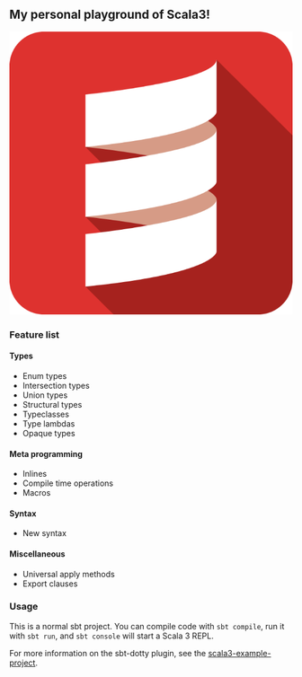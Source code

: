 ## My personal playground of Scala3!

![Scala3](./img/scala3.png)

### Feature list
#### Types
- Enum types
- Intersection types
- Union types
- Structural types
- Typeclasses
- Type lambdas
- Opaque types

#### Meta programming
- Inlines
- Compile time operations
- Macros

#### Syntax
- New syntax

#### Miscellaneous
- Universal apply methods
- Export clauses


### Usage
This is a normal sbt project. You can compile code with `sbt compile`, run it with `sbt run`, and `sbt console` will start a Scala 3 REPL.

For more information on the sbt-dotty plugin, see the
[scala3-example-project](https://github.com/scala/scala3-example-project/blob/main/README.md).
